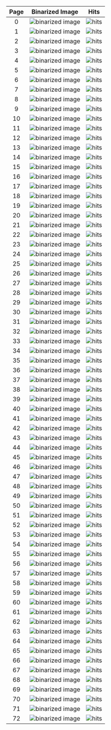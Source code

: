 
Page | Binarized Image | Hits
:---:|:---------------:|:----:
0 | ![binarized image](https://raw.githubusercontent.com/ralphatobe/cicada-3301/master/docs/img/0_original.png "Binarized Image 0") | ![hits](https://raw.githubusercontent.com/ralphatobe/cicada-3301/master/docs/img/0_hits.png "Hits 0")
1 | ![binarized image](https://raw.githubusercontent.com/ralphatobe/cicada-3301/master/docs/img/1_original.png "Binarized Image 1") | ![hits](https://raw.githubusercontent.com/ralphatobe/cicada-3301/master/docs/img/1_hits.png "Hits 1")
2 | ![binarized image](https://raw.githubusercontent.com/ralphatobe/cicada-3301/master/docs/img/2_original.png "Binarized Image 2") | ![hits](https://raw.githubusercontent.com/ralphatobe/cicada-3301/master/docs/img/2_hits.png "Hits 2")
3 | ![binarized image](https://raw.githubusercontent.com/ralphatobe/cicada-3301/master/docs/img/3_original.png "Binarized Image 3") | ![hits](https://raw.githubusercontent.com/ralphatobe/cicada-3301/master/docs/img/3_hits.png "Hits 3")
4 | ![binarized image](https://raw.githubusercontent.com/ralphatobe/cicada-3301/master/docs/img/4_original.png "Binarized Image 4") | ![hits](https://raw.githubusercontent.com/ralphatobe/cicada-3301/master/docs/img/4_hits.png "Hits 4")
5 | ![binarized image](https://raw.githubusercontent.com/ralphatobe/cicada-3301/master/docs/img/5_original.png "Binarized Image 5") | ![hits](https://raw.githubusercontent.com/ralphatobe/cicada-3301/master/docs/img/5_hits.png "Hits 5")
6 | ![binarized image](https://raw.githubusercontent.com/ralphatobe/cicada-3301/master/docs/img/6_original.png "Binarized Image 6") | ![hits](https://raw.githubusercontent.com/ralphatobe/cicada-3301/master/docs/img/6_hits.png "Hits 6")
7 | ![binarized image](https://raw.githubusercontent.com/ralphatobe/cicada-3301/master/docs/img/7_original.png "Binarized Image 7") | ![hits](https://raw.githubusercontent.com/ralphatobe/cicada-3301/master/docs/img/7_hits.png "Hits 7")
8 | ![binarized image](https://raw.githubusercontent.com/ralphatobe/cicada-3301/master/docs/img/8_original.png "Binarized Image 8") | ![hits](https://raw.githubusercontent.com/ralphatobe/cicada-3301/master/docs/img/8_hits.png "Hits 8")
9 | ![binarized image](https://raw.githubusercontent.com/ralphatobe/cicada-3301/master/docs/img/9_original.png "Binarized Image 9") | ![hits](https://raw.githubusercontent.com/ralphatobe/cicada-3301/master/docs/img/9_hits.png "Hits 9")
10 | ![binarized image](https://raw.githubusercontent.com/ralphatobe/cicada-3301/master/docs/img/10_original.png "Binarized Image 10") | ![hits](https://raw.githubusercontent.com/ralphatobe/cicada-3301/master/docs/img/10_hits.png "Hits 10")
11 | ![binarized image](https://raw.githubusercontent.com/ralphatobe/cicada-3301/master/docs/img/11_original.png "Binarized Image 11") | ![hits](https://raw.githubusercontent.com/ralphatobe/cicada-3301/master/docs/img/11_hits.png "Hits 11")
12 | ![binarized image](https://raw.githubusercontent.com/ralphatobe/cicada-3301/master/docs/img/12_original.png "Binarized Image 12") | ![hits](https://raw.githubusercontent.com/ralphatobe/cicada-3301/master/docs/img/12_hits.png "Hits 12")
13 | ![binarized image](https://raw.githubusercontent.com/ralphatobe/cicada-3301/master/docs/img/13_original.png "Binarized Image 13") | ![hits](https://raw.githubusercontent.com/ralphatobe/cicada-3301/master/docs/img/13_hits.png "Hits 13")
14 | ![binarized image](https://raw.githubusercontent.com/ralphatobe/cicada-3301/master/docs/img/14_original.png "Binarized Image 14") | ![hits](https://raw.githubusercontent.com/ralphatobe/cicada-3301/master/docs/img/14_hits.png "Hits 14")
15 | ![binarized image](https://raw.githubusercontent.com/ralphatobe/cicada-3301/master/docs/img/15_original.png "Binarized Image 15") | ![hits](https://raw.githubusercontent.com/ralphatobe/cicada-3301/master/docs/img/15_hits.png "Hits 15")
16 | ![binarized image](https://raw.githubusercontent.com/ralphatobe/cicada-3301/master/docs/img/16_original.png "Binarized Image 16") | ![hits](https://raw.githubusercontent.com/ralphatobe/cicada-3301/master/docs/img/16_hits.png "Hits 16")
17 | ![binarized image](https://raw.githubusercontent.com/ralphatobe/cicada-3301/master/docs/img/17_original.png "Binarized Image 17") | ![hits](https://raw.githubusercontent.com/ralphatobe/cicada-3301/master/docs/img/17_hits.png "Hits 17")
18 | ![binarized image](https://raw.githubusercontent.com/ralphatobe/cicada-3301/master/docs/img/18_original.png "Binarized Image 18") | ![hits](https://raw.githubusercontent.com/ralphatobe/cicada-3301/master/docs/img/18_hits.png "Hits 18")
19 | ![binarized image](https://raw.githubusercontent.com/ralphatobe/cicada-3301/master/docs/img/19_original.png "Binarized Image 19") | ![hits](https://raw.githubusercontent.com/ralphatobe/cicada-3301/master/docs/img/19_hits.png "Hits 19")
20 | ![binarized image](https://raw.githubusercontent.com/ralphatobe/cicada-3301/master/docs/img/20_original.png "Binarized Image 20") | ![hits](https://raw.githubusercontent.com/ralphatobe/cicada-3301/master/docs/img/20_hits.png "Hits 20")
21 | ![binarized image](https://raw.githubusercontent.com/ralphatobe/cicada-3301/master/docs/img/21_original.png "Binarized Image 21") | ![hits](https://raw.githubusercontent.com/ralphatobe/cicada-3301/master/docs/img/21_hits.png "Hits 21")
22 | ![binarized image](https://raw.githubusercontent.com/ralphatobe/cicada-3301/master/docs/img/22_original.png "Binarized Image 22") | ![hits](https://raw.githubusercontent.com/ralphatobe/cicada-3301/master/docs/img/22_hits.png "Hits 22")
23 | ![binarized image](https://raw.githubusercontent.com/ralphatobe/cicada-3301/master/docs/img/23_original.png "Binarized Image 23") | ![hits](https://raw.githubusercontent.com/ralphatobe/cicada-3301/master/docs/img/23_hits.png "Hits 23")
24 | ![binarized image](https://raw.githubusercontent.com/ralphatobe/cicada-3301/master/docs/img/24_original.png "Binarized Image 24") | ![hits](https://raw.githubusercontent.com/ralphatobe/cicada-3301/master/docs/img/24_hits.png "Hits 24")
25 | ![binarized image](https://raw.githubusercontent.com/ralphatobe/cicada-3301/master/docs/img/25_original.png "Binarized Image 25") | ![hits](https://raw.githubusercontent.com/ralphatobe/cicada-3301/master/docs/img/25_hits.png "Hits 25")
26 | ![binarized image](https://raw.githubusercontent.com/ralphatobe/cicada-3301/master/docs/img/26_original.png "Binarized Image 26") | ![hits](https://raw.githubusercontent.com/ralphatobe/cicada-3301/master/docs/img/26_hits.png "Hits 26")
27 | ![binarized image](https://raw.githubusercontent.com/ralphatobe/cicada-3301/master/docs/img/27_original.png "Binarized Image 27") | ![hits](https://raw.githubusercontent.com/ralphatobe/cicada-3301/master/docs/img/27_hits.png "Hits 27")
28 | ![binarized image](https://raw.githubusercontent.com/ralphatobe/cicada-3301/master/docs/img/28_original.png "Binarized Image 28") | ![hits](https://raw.githubusercontent.com/ralphatobe/cicada-3301/master/docs/img/28_hits.png "Hits 28")
29 | ![binarized image](https://raw.githubusercontent.com/ralphatobe/cicada-3301/master/docs/img/29_original.png "Binarized Image 29") | ![hits](https://raw.githubusercontent.com/ralphatobe/cicada-3301/master/docs/img/29_hits.png "Hits 29")
30 | ![binarized image](https://raw.githubusercontent.com/ralphatobe/cicada-3301/master/docs/img/30_original.png "Binarized Image 30") | ![hits](https://raw.githubusercontent.com/ralphatobe/cicada-3301/master/docs/img/30_hits.png "Hits 30")
31 | ![binarized image](https://raw.githubusercontent.com/ralphatobe/cicada-3301/master/docs/img/31_original.png "Binarized Image 31") | ![hits](https://raw.githubusercontent.com/ralphatobe/cicada-3301/master/docs/img/31_hits.png "Hits 31")
32 | ![binarized image](https://raw.githubusercontent.com/ralphatobe/cicada-3301/master/docs/img/32_original.png "Binarized Image 32") | ![hits](https://raw.githubusercontent.com/ralphatobe/cicada-3301/master/docs/img/32_hits.png "Hits 32")
33 | ![binarized image](https://raw.githubusercontent.com/ralphatobe/cicada-3301/master/docs/img/33_original.png "Binarized Image 33") | ![hits](https://raw.githubusercontent.com/ralphatobe/cicada-3301/master/docs/img/33_hits.png "Hits 33")
34 | ![binarized image](https://raw.githubusercontent.com/ralphatobe/cicada-3301/master/docs/img/34_original.png "Binarized Image 34") | ![hits](https://raw.githubusercontent.com/ralphatobe/cicada-3301/master/docs/img/34_hits.png "Hits 34")
35 | ![binarized image](https://raw.githubusercontent.com/ralphatobe/cicada-3301/master/docs/img/35_original.png "Binarized Image 35") | ![hits](https://raw.githubusercontent.com/ralphatobe/cicada-3301/master/docs/img/35_hits.png "Hits 35")
36 | ![binarized image](https://raw.githubusercontent.com/ralphatobe/cicada-3301/master/docs/img/36_original.png "Binarized Image 36") | ![hits](https://raw.githubusercontent.com/ralphatobe/cicada-3301/master/docs/img/36_hits.png "Hits 36")
37 | ![binarized image](https://raw.githubusercontent.com/ralphatobe/cicada-3301/master/docs/img/37_original.png "Binarized Image 37") | ![hits](https://raw.githubusercontent.com/ralphatobe/cicada-3301/master/docs/img/37_hits.png "Hits 37")
38 | ![binarized image](https://raw.githubusercontent.com/ralphatobe/cicada-3301/master/docs/img/38_original.png "Binarized Image 38") | ![hits](https://raw.githubusercontent.com/ralphatobe/cicada-3301/master/docs/img/38_hits.png "Hits 38")
39 | ![binarized image](https://raw.githubusercontent.com/ralphatobe/cicada-3301/master/docs/img/39_original.png "Binarized Image 39") | ![hits](https://raw.githubusercontent.com/ralphatobe/cicada-3301/master/docs/img/39_hits.png "Hits 39")
40 | ![binarized image](https://raw.githubusercontent.com/ralphatobe/cicada-3301/master/docs/img/40_original.png "Binarized Image 40") | ![hits](https://raw.githubusercontent.com/ralphatobe/cicada-3301/master/docs/img/40_hits.png "Hits 40")
41 | ![binarized image](https://raw.githubusercontent.com/ralphatobe/cicada-3301/master/docs/img/41_original.png "Binarized Image 41") | ![hits](https://raw.githubusercontent.com/ralphatobe/cicada-3301/master/docs/img/41_hits.png "Hits 41")
42 | ![binarized image](https://raw.githubusercontent.com/ralphatobe/cicada-3301/master/docs/img/42_original.png "Binarized Image 42") | ![hits](https://raw.githubusercontent.com/ralphatobe/cicada-3301/master/docs/img/42_hits.png "Hits 42")
43 | ![binarized image](https://raw.githubusercontent.com/ralphatobe/cicada-3301/master/docs/img/43_original.png "Binarized Image 43") | ![hits](https://raw.githubusercontent.com/ralphatobe/cicada-3301/master/docs/img/43_hits.png "Hits 43")
44 | ![binarized image](https://raw.githubusercontent.com/ralphatobe/cicada-3301/master/docs/img/44_original.png "Binarized Image 44") | ![hits](https://raw.githubusercontent.com/ralphatobe/cicada-3301/master/docs/img/44_hits.png "Hits 44")
45 | ![binarized image](https://raw.githubusercontent.com/ralphatobe/cicada-3301/master/docs/img/45_original.png "Binarized Image 45") | ![hits](https://raw.githubusercontent.com/ralphatobe/cicada-3301/master/docs/img/45_hits.png "Hits 45")
46 | ![binarized image](https://raw.githubusercontent.com/ralphatobe/cicada-3301/master/docs/img/46_original.png "Binarized Image 46") | ![hits](https://raw.githubusercontent.com/ralphatobe/cicada-3301/master/docs/img/46_hits.png "Hits 46")
47 | ![binarized image](https://raw.githubusercontent.com/ralphatobe/cicada-3301/master/docs/img/47_original.png "Binarized Image 47") | ![hits](https://raw.githubusercontent.com/ralphatobe/cicada-3301/master/docs/img/47_hits.png "Hits 47")
48 | ![binarized image](https://raw.githubusercontent.com/ralphatobe/cicada-3301/master/docs/img/48_original.png "Binarized Image 48") | ![hits](https://raw.githubusercontent.com/ralphatobe/cicada-3301/master/docs/img/48_hits.png "Hits 48")
49 | ![binarized image](https://raw.githubusercontent.com/ralphatobe/cicada-3301/master/docs/img/49_original.png "Binarized Image 49") | ![hits](https://raw.githubusercontent.com/ralphatobe/cicada-3301/master/docs/img/49_hits.png "Hits 49")
50 | ![binarized image](https://raw.githubusercontent.com/ralphatobe/cicada-3301/master/docs/img/50_original.png "Binarized Image 50") | ![hits](https://raw.githubusercontent.com/ralphatobe/cicada-3301/master/docs/img/50_hits.png "Hits 50")
51 | ![binarized image](https://raw.githubusercontent.com/ralphatobe/cicada-3301/master/docs/img/51_original.png "Binarized Image 51") | ![hits](https://raw.githubusercontent.com/ralphatobe/cicada-3301/master/docs/img/51_hits.png "Hits 51")
52 | ![binarized image](https://raw.githubusercontent.com/ralphatobe/cicada-3301/master/docs/img/52_original.png "Binarized Image 52") | ![hits](https://raw.githubusercontent.com/ralphatobe/cicada-3301/master/docs/img/52_hits.png "Hits 52")
53 | ![binarized image](https://raw.githubusercontent.com/ralphatobe/cicada-3301/master/docs/img/53_original.png "Binarized Image 53") | ![hits](https://raw.githubusercontent.com/ralphatobe/cicada-3301/master/docs/img/53_hits.png "Hits 53")
54 | ![binarized image](https://raw.githubusercontent.com/ralphatobe/cicada-3301/master/docs/img/54_original.png "Binarized Image 54") | ![hits](https://raw.githubusercontent.com/ralphatobe/cicada-3301/master/docs/img/54_hits.png "Hits 54")
55 | ![binarized image](https://raw.githubusercontent.com/ralphatobe/cicada-3301/master/docs/img/55_original.png "Binarized Image 55") | ![hits](https://raw.githubusercontent.com/ralphatobe/cicada-3301/master/docs/img/55_hits.png "Hits 55")
56 | ![binarized image](https://raw.githubusercontent.com/ralphatobe/cicada-3301/master/docs/img/56_original.png "Binarized Image 56") | ![hits](https://raw.githubusercontent.com/ralphatobe/cicada-3301/master/docs/img/56_hits.png "Hits 56")
57 | ![binarized image](https://raw.githubusercontent.com/ralphatobe/cicada-3301/master/docs/img/57_original.png "Binarized Image 57") | ![hits](https://raw.githubusercontent.com/ralphatobe/cicada-3301/master/docs/img/57_hits.png "Hits 57")
58 | ![binarized image](https://raw.githubusercontent.com/ralphatobe/cicada-3301/master/docs/img/58_original.png "Binarized Image 58") | ![hits](https://raw.githubusercontent.com/ralphatobe/cicada-3301/master/docs/img/58_hits.png "Hits 58")
59 | ![binarized image](https://raw.githubusercontent.com/ralphatobe/cicada-3301/master/docs/img/59_original.png "Binarized Image 59") | ![hits](https://raw.githubusercontent.com/ralphatobe/cicada-3301/master/docs/img/59_hits.png "Hits 59")
60 | ![binarized image](https://raw.githubusercontent.com/ralphatobe/cicada-3301/master/docs/img/60_original.png "Binarized Image 60") | ![hits](https://raw.githubusercontent.com/ralphatobe/cicada-3301/master/docs/img/60_hits.png "Hits 60")
61 | ![binarized image](https://raw.githubusercontent.com/ralphatobe/cicada-3301/master/docs/img/61_original.png "Binarized Image 61") | ![hits](https://raw.githubusercontent.com/ralphatobe/cicada-3301/master/docs/img/61_hits.png "Hits 61")
62 | ![binarized image](https://raw.githubusercontent.com/ralphatobe/cicada-3301/master/docs/img/62_original.png "Binarized Image 62") | ![hits](https://raw.githubusercontent.com/ralphatobe/cicada-3301/master/docs/img/62_hits.png "Hits 62")
63 | ![binarized image](https://raw.githubusercontent.com/ralphatobe/cicada-3301/master/docs/img/63_original.png "Binarized Image 63") | ![hits](https://raw.githubusercontent.com/ralphatobe/cicada-3301/master/docs/img/63_hits.png "Hits 63")
64 | ![binarized image](https://raw.githubusercontent.com/ralphatobe/cicada-3301/master/docs/img/64_original.png "Binarized Image 64") | ![hits](https://raw.githubusercontent.com/ralphatobe/cicada-3301/master/docs/img/64_hits.png "Hits 64")
65 | ![binarized image](https://raw.githubusercontent.com/ralphatobe/cicada-3301/master/docs/img/65_original.png "Binarized Image 65") | ![hits](https://raw.githubusercontent.com/ralphatobe/cicada-3301/master/docs/img/65_hits.png "Hits 65")
66 | ![binarized image](https://raw.githubusercontent.com/ralphatobe/cicada-3301/master/docs/img/66_original.png "Binarized Image 66") | ![hits](https://raw.githubusercontent.com/ralphatobe/cicada-3301/master/docs/img/66_hits.png "Hits 66")
67 | ![binarized image](https://raw.githubusercontent.com/ralphatobe/cicada-3301/master/docs/img/67_original.png "Binarized Image 67") | ![hits](https://raw.githubusercontent.com/ralphatobe/cicada-3301/master/docs/img/67_hits.png "Hits 67")
68 | ![binarized image](https://raw.githubusercontent.com/ralphatobe/cicada-3301/master/docs/img/68_original.png "Binarized Image 68") | ![hits](https://raw.githubusercontent.com/ralphatobe/cicada-3301/master/docs/img/68_hits.png "Hits 68")
69 | ![binarized image](https://raw.githubusercontent.com/ralphatobe/cicada-3301/master/docs/img/69_original.png "Binarized Image 69") | ![hits](https://raw.githubusercontent.com/ralphatobe/cicada-3301/master/docs/img/69_hits.png "Hits 69")
70 | ![binarized image](https://raw.githubusercontent.com/ralphatobe/cicada-3301/master/docs/img/70_original.png "Binarized Image 70") | ![hits](https://raw.githubusercontent.com/ralphatobe/cicada-3301/master/docs/img/70_hits.png "Hits 70")
71 | ![binarized image](https://raw.githubusercontent.com/ralphatobe/cicada-3301/master/docs/img/71_original.png "Binarized Image 71") | ![hits](https://raw.githubusercontent.com/ralphatobe/cicada-3301/master/docs/img/71_hits.png "Hits 71")
72 | ![binarized image](https://raw.githubusercontent.com/ralphatobe/cicada-3301/master/docs/img/72_original.png "Binarized Image 72") | ![hits](https://raw.githubusercontent.com/ralphatobe/cicada-3301/master/docs/img/72_hits.png "Hits 72")